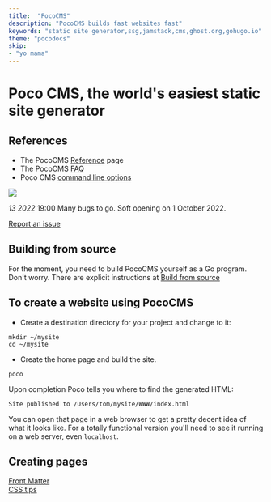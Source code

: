 ```yaml
---
title:  "PocoCMS"
description: "PocoCMS builds fast websites fast"
keywords: "static site generator,ssg,jamstack,cms,ghost.org,gohugo.io"
theme: "pocodocs"
skip:
- "yo mama"
---
```

# Poco CMS, the world's easiest static site generator

## References
* The PocoCMS [Reference](pages/reference.html) page
* The PocoCMS [FAQ](pages/faq.html)
* Poco CMS [command line options](pages/cli.html)


![](https://www.youtube.com/watch?v=dQw4w9WgXcQ)

*13 2022* 19:00 Many bugs to go. Soft opening on 1 October 2022.

[Report an issue](https://github.com/pococms/poco/issues)

## Building from source

For the moment, you need to build PocoCMS yourself as a 
Go program. Don't worry. There are explicit instructions at
[Build from source](pages/build-from-source.html)

## To create a website using PocoCMS

* Create a destination directory for your project and change to it:

```
mkdir ~/mysite
cd ~/mysite
```

* Create the home page and build the site.

```
poco
```

Upon completion Poco tells you where to find
the generated HTML:

```
Site published to /Users/tom/mysite/WWW/index.html
```

You can open that page in a web browser to get a pretty decent
idea of what it looks like. For a totally functional version
you'll need to see it running on a web server, even `localhost`.


## Creating pages
[Front Matter](pages/front-matter.html)  
[CSS tips](pages/css-tips.html)  



